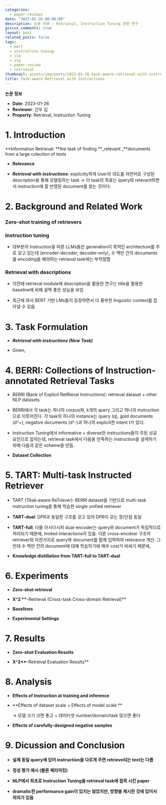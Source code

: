 ```yaml
---
categories:
  - paper-reviews
date: "2023-01-26 00:00:00"
description: 논문 리뷰 - Retrieval, Instruction Tuning 관련 연구
giscus_comments: true
layout: post
related_posts: false
tags:
  - bert
  - instruction tuning
  - llm
  - nlp
  - paper-review
  - retrieval
thumbnail: assets/img/posts/2023-01-26-task-aware-retrieval-with-instructions/thumbnail.jpg
title: Task-aware Retrieval with Instructions
---
```


**논문 정보**

- **Date**: 2023-01-26
- **Reviewer**: 건우 김
- **Property**: Retrieval, Instruction Tuning

# 1. Introduction

**Information Retrieval: **the task of finding **_relevant _**documents from a large colection of texts

- **Relevance**

- **_Retrieval with instructions_**: explicitly하게 User의 의도를 자연어로 구성된 description을 통해 모델링하는 task → 이 task의 목표는 query와 relevant하면서 instruction에 잘 반영된 document를 찾는 것이다.

# 2. Background and Related Work

### Zero-shot training of retrievers

### Instruction tuning

- 대부분의 Instruction을 따른 LLMs들은 generation이 목적인 architecture를 주로 갖고 있는데 (encoder-decoder, decoder-only), 수 백만 건의 documents를 encoding을 해야하는 retrieval task에는 부적절함

### Retrieval with descriptions

- 이전에 retrieval module에 description을 활용한 연구는 title을 활용한 baseline에 비해 살짝 좋은 성능을 보임

- 최근에 와서 BERT 기반 LMs들이 등장하면서 더 풍부한 linguistic context를 잡아낼 수 있음

# 3. Task Formulation

- **_Retrieval with instructions (New Task)_**

- Given,

# 4. BERRI: Collections of Instruction-annotated Retrieval Tasks

- BERRI (Bank of Explicit RetRieval Instructions): retrieval dataset + other NLP datasets

- BERRI에서 각 task는 하나의 corpus와, k개의 query 그리고 하나의 instruction으로 이루어진다. 각 task의 하나의 instance는 query (q), gold documents (d^+), negative documents (d^-)과 하나의 explicit한 intent t가 있다.

- Instruction Tuning에서 informative + diverse한 instructions들이 주된 성공 요인으로 꼽히는데, retrieval task에서 다음을 만족하는 instruction을 설계하기 위해 다음과 같은 scheme을 만듬.

- **Dataset Collection**

# 5. TART: Multi-task Instructed Retriever

- TART (TAsk-aware ReTriever): BERRI dataset을 기반으로 multi-task instruction tuning을 통해 학습한 single unified retriever

- **TART-dual**: DPR과 동일한 구조를 갖고 있어 DPR이 갖는 장/단점 동일

- **TART-full**: 다들 아시다시피 dual-encoder는 query와 document가 독립적으로 처리되기 때문에, limited interactions이 있음. 다른 cross-encdoer 구조의 retriever와 마찬가지로 query와 document를 함께 입력하여 relevance 계산. 그런데 수 백만 건의 document에 대해 학습하기에 매우 cost가 비싸기 때문에,

- **Knowledge distillation from TART-full to TART-dual**

# 6. Experiments

- **Zero-shot retrieval**

- **X^2 \*\***-Retrieval (Cross-task Cross-domain Retrieval)\*\*

- **Baselines**

- **Experimental Settings**

# 7. Results

- **Zero-shot Evaluation Results**

- **X^2\*\***-Retreival Evaluation Results\*\*

# 8. Analysis

- **Effects of Instruction at training and inference**

- **Effects of dataset scale + Effects of model scale **

  → 모델 크기 크면 좋고 + 데이터셋 number/domain/task 많으면 좋다

- **Effects of carefully-designed negative samples**

# 9. Dicussion and Conclusion

- **실제 동일 query에 있어 instruction을 다르게 주면 retrieve되는 text는 다름**

- **정성 평가 예시 (물론 체리피킹)**

- **NLP에서 최초로 Instruction Tuning을 retrieval task에 접목 시킨 paper**

- **dramatic한 performance gain이 있지는 않았지만, 방향을 제시한 것에 있어서 의의가 있음**
